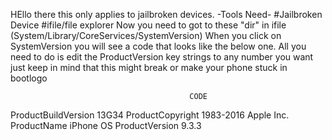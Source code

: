 HEllo there this only applies to jailbroken devices.
-Tools Need-
#Jailbroken Device
#ifile/file explorer
Now you need to got to these "dir" in ifile
(System/Library/CoreServices/SystemVersion)
When you click on SystemVersion you will see 
a code that looks like the below one.
All you need to do is edit the ProductVersion key strings
to any number you want just keep in mind that this might break or make your phone stuck in bootlogo

                                            CODE
<?xml version="1.0" encoding="UTF-8"?>
<!DOCTYPE plist PUBLIC "-//Apple//DTD PLIST 1.0//EN" "http://www.apple.com/DTDs/PropertyList-1.0.dtd">
<plist version="1.0">
<dict>
	<key>ProductBuildVersion</key>
	<string>13G34</string>
	<key>ProductCopyright</key>
	<string>1983-2016 Apple Inc.</string>
	<key>ProductName</key>
	<string>iPhone OS</string>
	<key>ProductVersion</key>
	<string>9.3.3</string>
</dict>
</plist>
